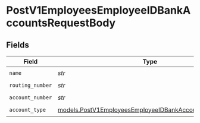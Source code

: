 # PostV1EmployeesEmployeeIDBankAccountsRequestBody


## Fields

| Field                                                                                                                    | Type                                                                                                                     | Required                                                                                                                 | Description                                                                                                              |
| ------------------------------------------------------------------------------------------------------------------------ | ------------------------------------------------------------------------------------------------------------------------ | ------------------------------------------------------------------------------------------------------------------------ | ------------------------------------------------------------------------------------------------------------------------ |
| `name`                                                                                                                   | *str*                                                                                                                    | :heavy_check_mark:                                                                                                       | N/A                                                                                                                      |
| `routing_number`                                                                                                         | *str*                                                                                                                    | :heavy_check_mark:                                                                                                       | N/A                                                                                                                      |
| `account_number`                                                                                                         | *str*                                                                                                                    | :heavy_check_mark:                                                                                                       | N/A                                                                                                                      |
| `account_type`                                                                                                           | [models.PostV1EmployeesEmployeeIDBankAccountsAccountType](../models/postv1employeesemployeeidbankaccountsaccounttype.md) | :heavy_check_mark:                                                                                                       | N/A                                                                                                                      |
